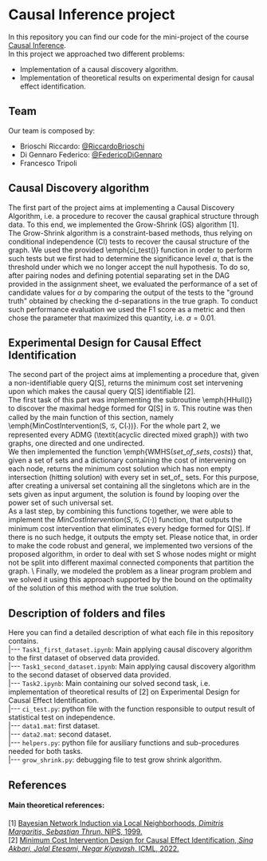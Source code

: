 # Causal Inference project
In this repository you can find our code for the mini-project of the course [Causal Inference](https://edu.epfl.ch/coursebook/en/causal-inference-MGT-416).  
In this project we approached two different problems:  
* Implementation of a causal discovery algorithm.  
* Implementation of theoretical results on experimental design for causal effect identification.  

## Team  
Our team is composed by:  
* Brioschi Riccardo: [@RiccardoBrioschi](https://github.com/RiccardoBrioschi)    
* Di Gennaro Federico: [@FedericoDiGennaro](https://github.com/FedericoDiGennaro)    
* Francesco Tripoli  

## Causal Discovery algorithm  
The first part of the project aims at implementing a Causal Discovery Algorithm, i.e. a procedure to recover the causal graphical structure through data. To this end, we implemented the Grow-Shrink (GS) algorithm [1].  
The Grow-Shrink algorithm is a constraint-based methods, thus relying on conditional independence (CI) tests to recover the causal structure of the graph. We used the provided \emph{ci\_test()} function in order to perform such tests but we first had to determine the significance level $\alpha$, that is the threshold under which we no longer accept the null hypothesis. To do so, after pairing nodes and defining potential separating set in the DAG provided in the assignment sheet, we evaluated the performance of a set of candidate values for $\alpha$ by comparing the output of the tests to the "ground truth" obtained by checking the d-separations in the true graph. To conduct such performance evaluation we used the F1 score as a metric and then chose the parameter that maximized this quantity, i.e. $\alpha = 0.01$.  

## Experimental Design for Causal Effect Identification  
The second part of the project aims at implementing a procedure that, given a non-identifiable query Q[S], returns the minimum cost set intervening upon which makes the causal query Q[S] identifiable [2].  
The first task of this part was implementing the subroutine \emph{HHull()} to discover the maximal hedge formed for Q[S] in $\mathcal{G}$. This routine was then called by the main function of this section, namely 
\emph{MinCostIntervention(S, $\mathcal{G}$, C($\cdot$))}. For the whole part 2, we represented every ADMG (\textit{acyclic directed mixed graph}) with two graphs, one directed and one undirected.  
We then implemented the function \emph{WMHS$(set\_of\_sets, costs)$} that, given a set of sets and a dictionary containing the cost of intervening on each node, returns the minimum cost solution which has non empty intersection (hitting solution) with every set in set\_of\_ sets. For this purpose, after creating a universal set containing all the singletons which are in the sets given as input argument, the solution is found by looping over the power set of such universal set.  
As a last step, by combining this functions together, we were able to implement the $MinCostIntervention(S, \mathcal{G}, C(\cdot))$ function, that outputs the minimum cost intervention that eliminates every hedge formed for Q[S]. If there is no such hedge, it outputs the empty set. Please notice that, in order to make the code robust and general, we implemented two versions of the proposed algorithm, in order to deal with set S whose nodes might or might not be split into different maximal connected components that partition the graph. \\
Finally, we modeled the problem as a linear program problem and we solved it using this approach supported by the bound on the optimality of the solution of this method with the true solution.

## Description of folders and files  
Here you can find a detailed description of what each file in this repository contains.  
|--- `Task1_first_dataset.ipynb`: Main applying causal discovery algorithm to the first dataset of observed data provided.     
|--- `Task1_second_dataset.ipynb`: Main applying causal discovery algorithm to the second dataset of observed data provided.      
|--- `Task2.ipynb`: Main containing our solved second task, i.e. implementation of theoretical results of [2] on Experimental Design for Causal Effect Identification.   
|--- `ci_test.py`: python file with the function responsible to output result of statistical test on independence.  
|--- `data1.mat`: first dataset.  
|--- `data2.mat`: second dataset.  
|--- `helpers.py`: python file for ausiliary functions and sub-procedures needed for both tasks.  
|--- `grow_shrink.py`: debugging file to test grow shrink algorithm.  

## References

#### Main theoretical references: 
[1] [Bayesian Network Induction via Local Neighborhoods, *Dimitris Margaritis, Sebastian Thrun*. NIPS, 1999.](https://papers.nips.cc/paper_files/paper/1999/hash/5d79099fcdf499f12b79770834c0164a-Abstract.html)  
[2] [Minimum Cost Intervention Design for Causal Effect Identification, *Sina Akbari, Jalal Etesami, Negar Kiyavash*. ICML, 2022.](https://arxiv.org/abs/2205.02232)
